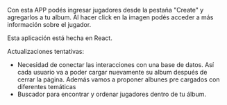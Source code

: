 Con esta APP podés ingresar jugadores desde la pestaña "Create" y agregarlos a tu album. Al hacer click en la imagen podés acceder a más información sobre el jugador.

Esta aplicación está hecha en React.

Actualizaciones tentativas: 
- Necesidad de conectar las interacciones con una base de datos. Así cada usuario va a poder cargar nuevamente su album después de cerrar la página. Además vamos a proponer albunes pre cargados con diferentes temáticas
- Buscador para encontrar y ordenar jugadores dentro de tu álbum.
